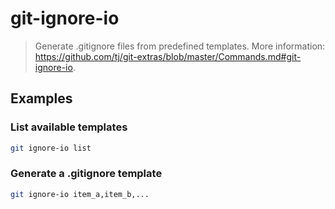 # git-ignore-io

> Generate .gitignore files from predefined templates. More information: <https://github.com/tj/git-extras/blob/master/Commands.md#git-ignore-io>.

## Examples

### List available templates

```bash
git ignore-io list
```

### Generate a .gitignore template

```bash
git ignore-io item_a,item_b,...
```
